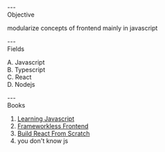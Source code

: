 ---\
Objective

modularize concepts of frontend mainly in javascript



---\
Fields

A. Javascript\
B. Typescript\
C. React\
D. Nodejs


---\
Books

1. [Learning Javascript](https://github.com/Doohwancho/javascript)
2. [Frameworkless Frontend](https://github.com/Doohwancho/javascript)
3. [Build React From Scratch](https://github.com/Doohwancho/javascript/tree/main/react-from-scratch)
4. you don't know js

